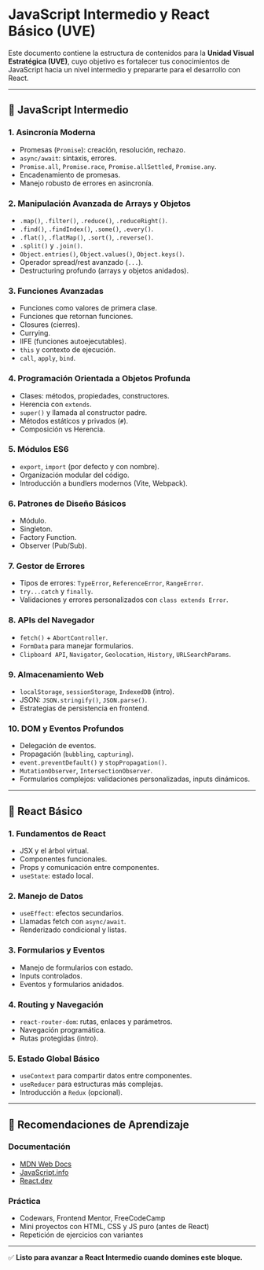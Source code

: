 # JavaScript Intermedio y React Básico (UVE)

Este documento contiene la estructura de contenidos para la **Unidad Visual Estratégica (UVE)**, cuyo objetivo es fortalecer tus conocimientos de JavaScript hacia un nivel intermedio y prepararte para el desarrollo con React.

---

## 🔹 JavaScript Intermedio

### **1. Asincronía Moderna**
- Promesas (`Promise`): creación, resolución, rechazo.
- `async/await`: sintaxis, errores.
- `Promise.all`, `Promise.race`, `Promise.allSettled`, `Promise.any`.
- Encadenamiento de promesas.
- Manejo robusto de errores en asincronía.

### **2. Manipulación Avanzada de Arrays y Objetos**
- `.map()`, `.filter()`, `.reduce()`, `.reduceRight()`.
- `.find()`, `.findIndex()`, `.some()`, `.every()`.
- `.flat()`, `.flatMap()`, `.sort()`, `.reverse()`.
- `.split()` y `.join()`.
- `Object.entries()`, `Object.values()`, `Object.keys()`.
- Operador spread/rest avanzado (`...`).
- Destructuring profundo (arrays y objetos anidados).

### **3. Funciones Avanzadas**
- Funciones como valores de primera clase.
- Funciones que retornan funciones.
- Closures (cierres).
- Currying.
- IIFE (funciones autoejecutables).
- `this` y contexto de ejecución.
- `call`, `apply`, `bind`.

### **4. Programación Orientada a Objetos Profunda**
- Clases: métodos, propiedades, constructores.
- Herencia con `extends`.
- `super()` y llamada al constructor padre.
- Métodos estáticos y privados (`#`).
- Composición vs Herencia.

### **5. Módulos ES6**
- `export`, `import` (por defecto y con nombre).
- Organización modular del código.
- Introducción a bundlers modernos (Vite, Webpack).

### **6. Patrones de Diseño Básicos**
- Módulo.
- Singleton.
- Factory Function.
- Observer (Pub/Sub).

### **7. Gestor de Errores**
- Tipos de errores: `TypeError`, `ReferenceError`, `RangeError`.
- `try...catch` y `finally`.
- Validaciones y errores personalizados con `class extends Error`.

### **8. APIs del Navegador**
- `fetch()` + `AbortController`.
- `FormData` para manejar formularios.
- `Clipboard API`, `Navigator`, `Geolocation`, `History`, `URLSearchParams`.

### **9. Almacenamiento Web**
- `localStorage`, `sessionStorage`, `IndexedDB` (intro).
- JSON: `JSON.stringify()`, `JSON.parse()`.
- Estrategias de persistencia en frontend.

### **10. DOM y Eventos Profundos**
- Delegación de eventos.
- Propagación (`bubbling`, `capturing`).
- `event.preventDefault()` y `stopPropagation()`.
- `MutationObserver`, `IntersectionObserver`.
- Formularios complejos: validaciones personalizadas, inputs dinámicos.

---

## 🔹 React Básico

### **1. Fundamentos de React**
- JSX y el árbol virtual.
- Componentes funcionales.
- Props y comunicación entre componentes.
- `useState`: estado local.

### **2. Manejo de Datos**
- `useEffect`: efectos secundarios.
- Llamadas fetch con `async/await`.
- Renderizado condicional y listas.

### **3. Formularios y Eventos**
- Manejo de formularios con estado.
- Inputs controlados.
- Eventos y formularios anidados.

### **4. Routing y Navegación**
- `react-router-dom`: rutas, enlaces y parámetros.
- Navegación programática.
- Rutas protegidas (intro).

### **5. Estado Global Básico**
- `useContext` para compartir datos entre componentes.
- `useReducer` para estructuras más complejas.
- Introducción a `Redux` (opcional).

---

## 🔹 Recomendaciones de Aprendizaje

### Documentación
- [MDN Web Docs](https://developer.mozilla.org/es/docs/Web/JavaScript)
- [JavaScript.info](https://javascript.info/)
- [React.dev](https://react.dev/learn)

### Práctica
- Codewars, Frontend Mentor, FreeCodeCamp
- Mini proyectos con HTML, CSS y JS puro (antes de React)
- Repetición de ejercicios con variantes

---

✅ **Listo para avanzar a React Intermedio cuando domines este bloque.**